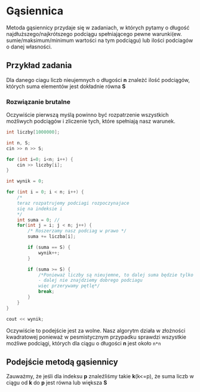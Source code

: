 # Gąsiennica

Metoda gąsiennicy przydaje się w zadaniach, w których pytamy o długość najdłuższego/najkrótszego
podciągu spełniającego pewne warunki(ew. sumie/maksimum/minimum wartości na tym podciągu) lub ilości podciagów o danej własności.

## Przykład zadania

Dla danego ciagu liczb nieujemnych o długości **n** znależć ilość podciągów, których suma elementów jest dokładnie równa **S** 

### Rozwiązanie brutalne

Oczywiście pierwszą myślą powinno być rozpatrzenie wszystkich możliwych podciągów i zliczenie tych, które spełniają nasz warunek.

```cpp
int liczby[1000000];

int n, S;
cin >> n >> S;

for (int i=0; i<n; i++) {
    cin >> liczby[i];
}

int wynik = 0;

for (int i = 0; i < n; i++) {
    /*
    teraz rozpatrujemy podciagi rozpoczynajace 
    się na indeksie i
    */
    int suma = 0; //
    for(int j = i; j < n; j++) {
        /* Roszerzamy nasz podciag w prawo */
        suma += liczba[i];

        if (suma == S) {
            wynik++;
        }

        if (suma >= S) {
            /*Ponieważ liczby są nieujemne, to dalej suma będzie tylko większa
            - dalej nie znajdziemy dobrego podciagu 
            więc przerywamy pętlę*/
            break;
        }
    } 
}

cout << wynik;
```

Oczywiście to podejście jest za wolne. Nasz algorytm działa w złożności kwadratowej ponieważ w pesmistycznym przypadku sprawdzi wszystkie możliwe podciągi, których dla ciągu o długości **n** jest około `n*n`

## Podejście metodą gąsiennicy

Zauważmy, że jeśli dla indeksu **p** znaleźliśmy takie **k**(k<=p), że suma liczb w ciągu od **k** do **p** jest równa lub większa **S**


```cpp

```